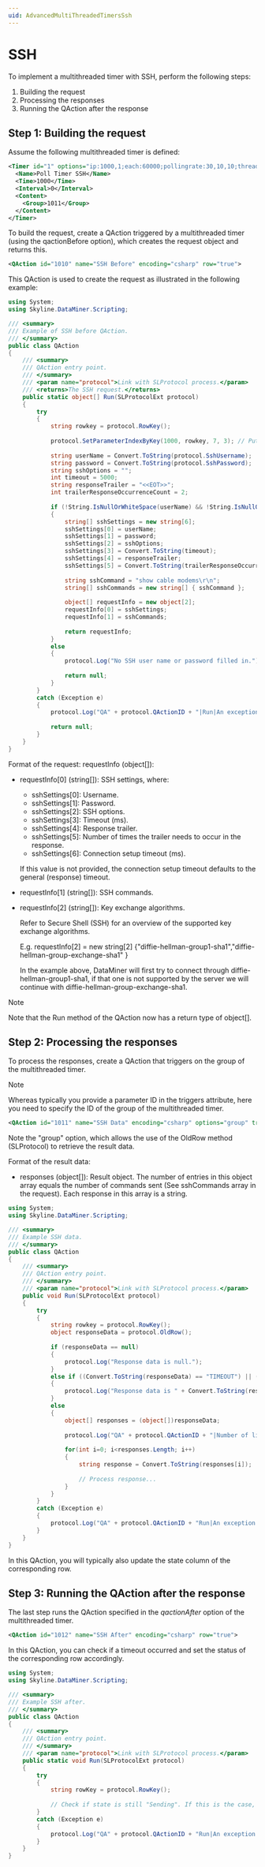 ```yaml
---
uid: AdvancedMultiThreadedTimersSsh
---
```


# SSH

To implement a multithreaded timer with SSH, perform the following steps:

1. Building the request
1. Processing the responses
1. Running the QAction after the response

## Step 1: Building the request

Assume the following multithreaded timer is defined:

```xml
<Timer id="1" options="ip:1000,1;each:60000;pollingrate:30,10,10;threadPool:20,5,221,222,223,224,225,15000;dynamicthreadpool:220;qactionBefore:1010;qactionAfter:1012">
  <Name>Poll Timer SSH</Name>
  <Time>1000</Time>
  <Interval>0</Interval>
  <Content>
    <Group>1011</Group>
  </Content>
</Timer>
```

To build the request, create a QAction triggered by a multithreaded timer (using the qactionBefore option), which creates the request object and returns this.

```xml
<QAction id="1010" name="SSH Before" encoding="csharp" row="true">
```

This QAction is used to create the request as illustrated in the following example:

```csharp
using System;
using Skyline.DataMiner.Scripting;

/// <summary>
/// Example of SSH before QAction.
/// </summary>
public class QAction
{
    /// <summary>
    /// QAction entry point.
    /// </summary>
    /// <param name="protocol">Link with SLProtocol process.</param>
    /// <returns>The SSH request.</returns>
    public static object[] Run(SLProtocolExt protocol)
    {
        try
        {
            string rowkey = protocol.RowKey();
            
            protocol.SetParameterIndexByKey(1000, rowkey, 7, 3); // Put status of this row to busy.
            
            string userName = Convert.ToString(protocol.SshUsername);
            string password = Convert.ToString(protocol.SshPassword);
            string sshOptions = "";
            int timeout = 5000;
            string responseTrailer = "<<EOT>>";
            int trailerResponseOccurrenceCount = 2;
            
            if (!String.IsNullOrWhiteSpace(userName) && !String.IsNullOrWhiteSpace(password))
            {
                string[] sshSettings = new string[6];
                sshSettings[0] = userName;
                sshSettings[1] = password;
                sshSettings[2] = sshOptions;
                sshSettings[3] = Convert.ToString(timeout);
                sshSettings[4] = responseTrailer;
                sshSettings[5] = Convert.ToString(trailerResponseOccurrenceCount);
                
                string sshCommand = "show cable modems\r\n";
                string[] sshCommands = new string[] { sshCommand };
                
                object[] requestInfo = new object[2];
                requestInfo[0] = sshSettings;
                requestInfo[1] = sshCommands;
                
                return requestInfo;
            }
            else
            {
                protocol.Log("No SSH user name or password filled in.");
            
                return null;
            }
        }
        catch (Exception e)
        {
            protocol.Log("QA" + protocol.QActionID + "|Run|An exception occurred: " + e.ToString(), LogType.Error, LogLevel.NoLogging);
        
            return null;
        }
    }
}
```

Format of the request: requestInfo (object[]):

- requestInfo[0] (string[]): SSH settings, where:<!-- RN 18538 -->

  - sshSettings[0]: Username.
  - sshSettings[1]: Password.
  - sshSettings[2]: SSH options.
  - sshSettings[3]: Timeout (ms).
  - sshSettings[4]: Response trailer.
  - sshSettings[5]: Number of times the trailer needs to occur in the response.
  - sshSettings[6]: Connection setup timeout (ms).

  If this value is not provided, the connection setup timeout defaults to the general (response) timeout.

- requestInfo[1] (string[]): SSH commands.

- requestInfo[2] (string[]): Key exchange algorithms.<!-- RN 13897 -->

  Refer to Secure Shell (SSH) for an overview of the supported key exchange algorithms.

  E.g. requestInfo[2] = new string[2] {"diffie-hellman-group1-sha1","diffie-hellman-group-exchange-sha1" }

  In the example above, DataMiner will first try to connect through diffie-hellman-group1-sha1, if that one is not supported by the server we will continue with diffie-hellman-group-exchange-sha1.

> [!NOTE]
> Note that the Run method of the QAction now has a return type of object[].

## Step 2: Processing the responses

To process the responses, create a QAction that triggers on the group of the multithreaded timer.

> [!NOTE]
> Whereas typically you provide a parameter ID in the triggers attribute, here you need to specify the ID of the group of the multithreaded timer.

```xml
<QAction id="1011" name="SSH Data" encoding="csharp" options="group" triggers="1011" row="true">
```

Note the "group" option, which allows the use of the OldRow method (SLProtocol) to retrieve the result data.

Format of the result data:

- responses (object[]): Result object. The number of entries in this object array equals the number of commands sent (See sshCommands array in the request). Each response in this array is a string.

```csharp
using System;
using Skyline.DataMiner.Scripting;

/// <summary>
/// Example SSH data.
/// </summary>
public class QAction
{
    /// <summary>
    /// QAction entry point.
    /// </summary>
    /// <param name="protocol">Link with SLProtocol process.</param>
    public void Run(SLProtocolExt protocol)
    {
        try
        {
            string rowkey = protocol.RowKey();      
            object responseData = protocol.OldRow();
        
            if (responseData == null)
            {
                protocol.Log("Response data is null.");
            }
            else if ((Convert.ToString(responseData) == "TIMEOUT") || (Convert.ToString(responseData) == "NO POLLING OCCURRED"))
            {
                protocol.Log("Response data is " + Convert.ToString(responseData));
            }
            else
            {
                object[] responses = (object[])responseData;
            
                protocol.Log("QA" + protocol.QActionID + "|Number of lines ins response: " + responses.Length, LogType.Error, LogLevel.NoLogging);
            
                for(int i=0; i<responses.Length; i++)
                {
                    string response = Convert.ToString(responses[i]);
            
                    // Process response...
                }
            }
        }
        catch (Exception e)
        {
            protocol.Log("QA" + protocol.QActionID + "Run|An exception occurred: " + e.ToString(), LogType.Error, LogLevel.NoLogging);
        }
    }
}
```

In this QAction, you will typically also update the state column of the corresponding row.

## Step 3: Running the QAction after the response

The last step runs the QAction specified in the *qactionAfter* option of the multithreaded timer.

```xml
<QAction id="1012" name="SSH After" encoding="csharp" row="true">
```

In this QAction, you can check if a timeout occurred and set the status of the corresponding row accordingly.

```csharp
using System;
using Skyline.DataMiner.Scripting;

/// <summary>
/// Example SSH after.
/// </summary>
public class QAction
{
    /// <summary>
    /// QAction entry point.
    /// </summary>
    /// <param name="protocol">Link with SLProtocol process.</param>
    public static void Run(SLProtocolExt protocol)
    {
        try
        {
            string rowKey = protocol.RowKey();
            
            // Check if state is still "Sending". If this is the case, a timeout occurred and the state should be set accordingly.
        }
        catch (Exception e)
        {
            protocol.Log("QA" + protocol.QActionID + "Run|An exception occurred: " + e.ToString(), LogType.Error, LogLevel.NoLogging);
        }
    }
}
```
